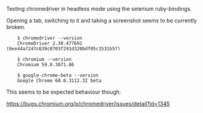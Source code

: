 Testing chromedriver in headless mode using the selenium ruby-bindings.

Opening a tab, switching to it and taking a screenshot seems to be currently broken.

        $ chromedriver --version
        ChromeDriver 2.30.477691 (6ee44a7247c639c0703f291d320bdf05c1531b57)

        $ chromium --version
        Chromium 59.0.3071.86

        $ google-chrome-beta --version
        Google Chrome 60.0.3112.32 beta

This seems to be expected behaviour though:

https://bugs.chromium.org/p/chromedriver/issues/detail?id=1345
